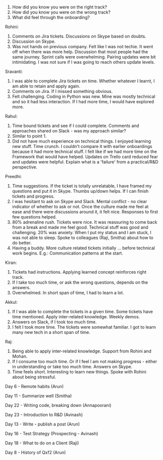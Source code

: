 1. How did you know you were on the right track?
2. How did you know you were on the wrong track?
3. What did feel through the onboarding?


Rohini:
1. Comments on Jira tickets. Discussions on Skype based on doubts.
2. Discussion on Skype. 
3. Was not hands on previous company. Felt like I was not techie. It went off when there was more help. Discussion that most people had the same journey. Sprint calls were overwhelming. Pairing updates were bit intimidating. I was not sure if I was going to reach others update levels.


Sravanti:
1. I was able to complete Jira tickets on time. Whether whatever I learnt, I am able to retain and apply again. 
2. Comments on Jira. If I missed something obvious. 
3. Felt challenging. Coding in Python was new. Mine was mostly technical and so it had less interaction. If I had more time, I would have explored more. 

Rahul:
1. Time bound tickets and see if I could complete. Comments and approaches shared on Slack - was my approach similar?
2. Similar to point 1. 
3. Did not have much experience on technical things. I enjoyed learning new stuff. Time crunch. I couldn't compare it with earlier onboardings because it had more technical stuff. I felt like if we had more time on the Framework that would have helped. Updates on Trello card reduced fear and updates were helpful. Explain what is a 'failure' from a practical/R&D perspective.   

Preedhi:
1. Time suggestions. If the ticket is totally unrelatable, I have framed my questions and put it in Skype. Thumbs up/down helps. If I can finish tickets and progress.
2. I was hesitant to ask on Skype and Slack. Mental conflict - no clear indicator of whether to ask or not. Once the culture made me feel at ease and there were discussions around it, it felt nice. Responses to first few questions helped.
3. 80% adrenaline rush. Tickets were nice. It was reassuring to come back from a break and made me feel good. Technical stuff was good and challenging. 20% was anxiety. When I put my status and I am stuck, I was not able to sleep. Spoke to colleagues (Raji, Smitha) about how to do better.
4. Having a buddy. More culture related tickets initially ... before technical work begins. E.g.: Communication patterns at the start.


Kiran:
1. Tickets had instructions. Applying learned concept reinforces right track.
2. If I take too much time, or ask the wrong questions, depends on the answers. 
3. Overwhelmed. In short span of time, I had to learn a lot. 

Akkul:
1. If I was able to complete the tickets in a given time. Some tickets have time mentioned. Apply inter-related knowledge. Weekly demos. 
2. Answers on Slack, if I took too much time. 
3. I felt I took more time. The tickets were somewhat familiar. I got to learn many new tech in a short span of time.

Raj:
1. Being able to apply inter-related knowledge. Support from Rohini and Mohan. 
2. If I consume too much time. Or if I feel I am not making progress - either in understanding or take too much time. Answers on Skype.
3. Time feels short. Interesting to learn new things. Spoke with Rohini about being stressful. 


Day 6 - Remote habits (Arun)

Day 11 - Summarize well (Smitha)

Day 22 - Writing code, breaking down (Annapoorani)

Day 23 - Introduction to R&D (Avinash)

Day 13 - Write - publish a post (Arun)

Day 16 - Test Strategy (Prospecting - Avinash)

Day 18 - What to do on a Client (Raji)

Day 8 - History of Qxf2 (Arun)
